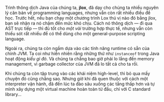 Trình thông dịch Java của chúng ta, **jlox**, đã dạy cho chúng ta nhiều nguyên lý căn bản về programming languages, nhưng vẫn còn rất nhiều điều để học. Trước hết, nếu bạn chạy một chương trình Lox thú vị nào đó bằng jlox, bạn sẽ nhận ra nó chậm đến mức khó chịu. Cách nó thông dịch — đi qua AST trực tiếp — thì đủ tốt cho *một vài* trường hợp thực tế, nhưng vẫn còn thiếu sót rất nhiều để có thể dùng cho một general-purpose scripting language.

Ngoài ra, chúng ta còn ngầm dựa vào các tính năng runtime có sẵn của chính JVM. Ta coi như hiển nhiên rằng những thứ như `instanceof` trong Java hoạt động *kiểu gì đó*. Và chúng ta chẳng bao giờ phải lo lắng đến memory management, vì garbage collector của JVM đã lo tất cả cho ta rồi.

Khi chúng ta còn tập trung vào các khái niệm high-level, thì bỏ qua mấy chuyện đó cũng chẳng sao. Nhưng giờ khi đã quen thuộc với cách một interpreter vận hành, đã đến lúc ta đào sâu xuống các tầng thấp hơn và tự mình xây dựng một virtual machine hoàn toàn từ đầu, chỉ với C standard library...